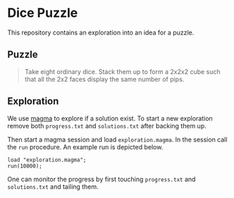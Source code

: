 Dice Puzzle
===========

This repository contains an exploration into an idea for a puzzle.

Puzzle
------

> Take eight ordinary dice. Stack them up to form a 2x2x2 cube such
> that all the 2x2 faces display the same number of pips.

Exploration
-----------

We use [magma][] to explore if a solution exist. To start a new
exploration remove both `progress.txt` and `solutions.txt` after
backing them up.

Then start a magma session and load `exploration.magma`. In the
session call the `run` procedure. An example run is depicted below.

```shell
load "exploration.magma";
run(10000);
```

One can monitor the progress by first touching `progress.txt` and
`solutions.txt` and tailing them.

[magma]: http://magma.maths.usyd.edu.au/magma/
